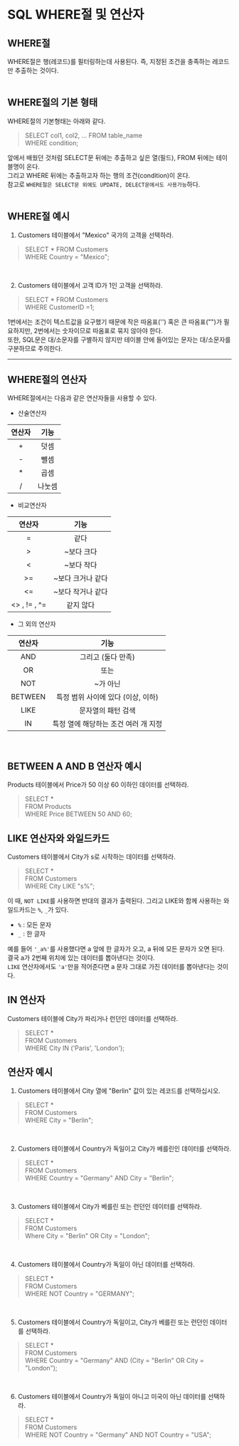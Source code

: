 # **SQL WHERE절 및 연산자**

## **WHERE절**

WHERE절은 행(레코드)를 필터링하는데 사용된다. 즉, 지정된 조건을 충족하는 레코드만 추출하는 것이다.<br>
<br>

## **WHERE절의 기본 형태**
WHERE절의 기본형태는 아래와 같다.
> SELECT col1, col2, ... FROM table_name<br>
> WHERE condition;

앞에서 배웠던 것처럼 SELECT문 뒤에는 추출하고 싶은 열(필드), FROM 뒤에는 테이블명이 온다.<br>
그리고 WHERE 뒤에는 추출하고자 하는 행의 조건(condition)이 온다.<br>
참고로 `WHERE절은 SELECT문 외에도 UPDATE, DELECT문에서도 사용가능`하다.<br>
<br>

## WHERE절 예시
1. Customers 테이블에서 "Mexico" 국가의 고객을 선택하라.
> SELECT * FROM Customers <BR>
> WHERE Country = "Mexico"; <BR>


<BR>

2. Customers 테이블에서 고객 ID가 1인 고객을 선택하라.
> SELECT * FROM Customers<BR>
> WHERE CustomerID =1;<BR>

1번에서는 조건이 텍스트값을 요구했기 때문에 작은 따옴표('') 혹은 큰 따옴표("")가 필요하지만, 2번에서는 숫자이므로 따옴표로 묶지 않아야 한다.<br>
또한, SQL문은 대/소문자를 구별하지 않지만 테이블 안에 들어있는 문자는 대/소문자를 구분하므로 주의한다.
___
## **WHERE절의 연산자**

WHERE절에서는 다음과 같은 연산자들을 사용할 수 있다.

* 산술연산자<br>

|연산자|기능|
|:---:|:---:|
|+|덧셈|
|-|뺄셈|
|*|곱셈|
|/|나눗셈|

* 비교연산자<br>

|연산자|기능|
|:---:|:---:|
|=|같다|
|>|~보다 크다|
|<|~보다 작다|
|>=|~보다 크거나 같다|
|<=|~보다 작거나 같다|
|<> , != , ^=|같지 않다|

* 그 외의 연산자

|연산자|기능|
|:---:|:---:|
|AND|그리고 (둘다 만족)|
|OR|또는|
|NOT|~가 아닌|
|BETWEEN|특정 범위 사이에 있다 (이상, 이하)|
|LIKE|문자열의 패턴 검색|
|IN|특정 열에 해당하는 조건 여러 개 지정|<br>
<br>

## **BETWEEN A AND B 연산자 예시**

Products 테이블에서 Price가 50 이상 60 이하인 데이터를 선택하라.

> SELECT * <BR>
> FROM Products <BR>
> WHERE Price BETWEEN 50 AND 60;<BR>

## **LIKE 연산자와 와일드카드**

Customers 테이블에서 City가 s로 시작하는 데이터를 선택하라.

> SELECT * <BR>
> FROM Customers <BR>
> WHERE City LIKE "s%";<BR>

이 때, `NOT LIKE`를 사용하면 반대의 결과가 출력된다. 그리고 LIKE와 함께 사용하는 와일드카드는 `%`, `_`가 있다.

* `%` : 모든 문자
* `_` : 한 글자

예를 들어 `'_a%'`를 사용했다면 a 앞에 한 글자가 오고, a 뒤에 모든 문자가 오면 된다. 결국 a가 2번째 위치에 있는 데이터를 뽑아낸다는 것이다.<br>
`LIKE` 연산자에서도 `'a'`만을 적어준다면 a 문자 그대로 가진 데이터를 뽑아낸다는 것이다.

## **IN 연산자**

Customers 테이블에 City가 파리거나 런던인 데이터를 선택하라.

> SELECT * <BR>
> FROM Customers <BR>
> WHERE City IN ('Paris', 'London');<BR>

## **연산자 예시**

1. Customers 테이블에서 City 열에 "Berlin" 값이 있는 레코드를 선택하십시오.

> SELECT * <BR> 
> FROM Customers <BR>
> WHERE City = "Berlin"; <BR>

<BR>

2. Customers 테이블에서 Country가 독일이고 City가 베를린인 데이터를 선택하라.

> SELECT *<BR>
> FROM Customers <BR>
> WHERE Country = "Germany" AND City = "Berlin"; <BR>
<BR>

3. Customers 테이블에서 City가 베를린 또는 런던인 데이터를 선택하라.

> SELECT * <BR>
> FROM Customers <BR>
> Where City = "Berlin" OR City = "London"; <BR>

<BR>

4. Customers 테이블에서 Country가 독일이 아닌 데이터를 선택하라.

> SELECT * <BR>
> FROM Customers <BR>
> WHERE NOT Country = "GERMANY"; <BR>

<BR>

5. Customers 테이블에서 Country가 독일이고, City가 베를린 또는 런던인 데이터를 선택하라.

> SELECT * <BR>
> FROM Customers <BR>
> WHERE Country = "Germany" AND (City = "Berlin" OR City = "London");<BR>

<BR>

6. Customers 테이블에서 Country가 독일이 아니고 미국이 아닌 데이터를 선택하라.

> SELECT * <BR>
> FROM Customers <BR>
> WHERE NOT Country = "Germany" AND NOT Country = "USA";<BR>
